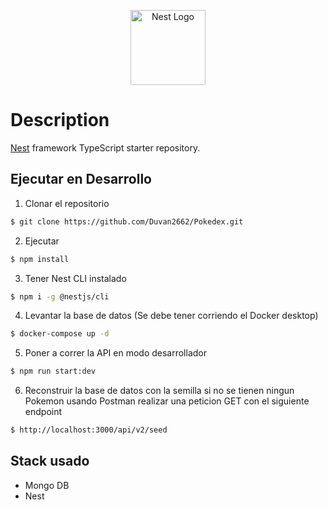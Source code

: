 <p align="center">
  <a href="http://nestjs.com/" target="blank"><img src="https://nestjs.com/img/logo-small.svg" width="120" alt="Nest Logo" /></a>
</p>

[circleci-image]: https://img.shields.io/circleci/build/github/nestjs/nest/master?token=abc123def456
[circleci-url]: https://circleci.com/gh/nestjs/nest

  

# Description

[Nest](https://github.com/nestjs/nest) framework TypeScript starter repository.

## Ejecutar en Desarrollo
1. Clonar el repositorio
```bash
$ git clone https://github.com/Duvan2662/Pokedex.git
```
2. Ejecutar 
```bash
$ npm install
```
3. Tener Nest CLI instalado
```bash
$ npm i -g @nestjs/cli
```
4. Levantar la base de datos (Se debe tener corriendo el Docker desktop)
```bash
$ docker-compose up -d
```
5. Poner a correr la API en modo desarrollador   
```bash
$ npm run start:dev
```
6. Reconstruir la base de datos con la semilla si no se tienen ningun Pokemon usando Postman realizar una peticion GET con el siguiente endpoint  
```bash
$ http://localhost:3000/api/v2/seed
```

## Stack usado
* Mongo DB
* Nest

